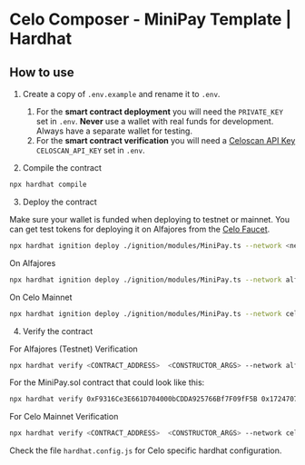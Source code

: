 # Celo Composer - MiniPay Template | Hardhat

## How to use

1. Create a copy of `.env.example` and rename it to `.env`.

   1. For the **smart contract deployment** you will need the `PRIVATE_KEY` set in `.env`. **Never** use a wallet with real funds for development. Always have a separate wallet for testing. 
   2. For the **smart contract verification** you will need a [Celoscan API Key](https://celoscan.io/myapikey) `CELOSCAN_API_KEY` set in `.env`.

2. Compile the contract 

```bash
npx hardhat compile
```

3. Deploy the contract

Make sure your wallet is funded when deploying to testnet or mainnet. You can get test tokens for deploying it on Alfajores from the [Celo Faucet](https://faucet.celo.org/alfajores).

```bash
npx hardhat ignition deploy ./ignition/modules/MiniPay.ts --network <network-name>
```

On Alfajores

```bash
npx hardhat ignition deploy ./ignition/modules/MiniPay.ts --network alfajores
```


On Celo Mainnet

```bash
npx hardhat ignition deploy ./ignition/modules/MiniPay.ts --network celo
```

4. Verify the contract

For Alfajores (Testnet) Verification

```bash
npx hardhat verify <CONTRACT_ADDRESS>  <CONSTRUCTOR_ARGS> --network alfajores
```

For the MiniPay.sol contract that could look like this:

```bash
npx hardhat verify 0xF9316Ce3E661D704000bCDDA925766Bf7F09fF5B 0x1724707c52de2fa65ad9c586b5d38507f52D3c06  --network alfajores
```

For Celo Mainnet Verification

```bash
npx hardhat verify <CONTRACT_ADDRESS>  <CONSTRUCTOR_ARGS> --network celo
```

Check the file `hardhat.config.js` for Celo specific hardhat configuration.
